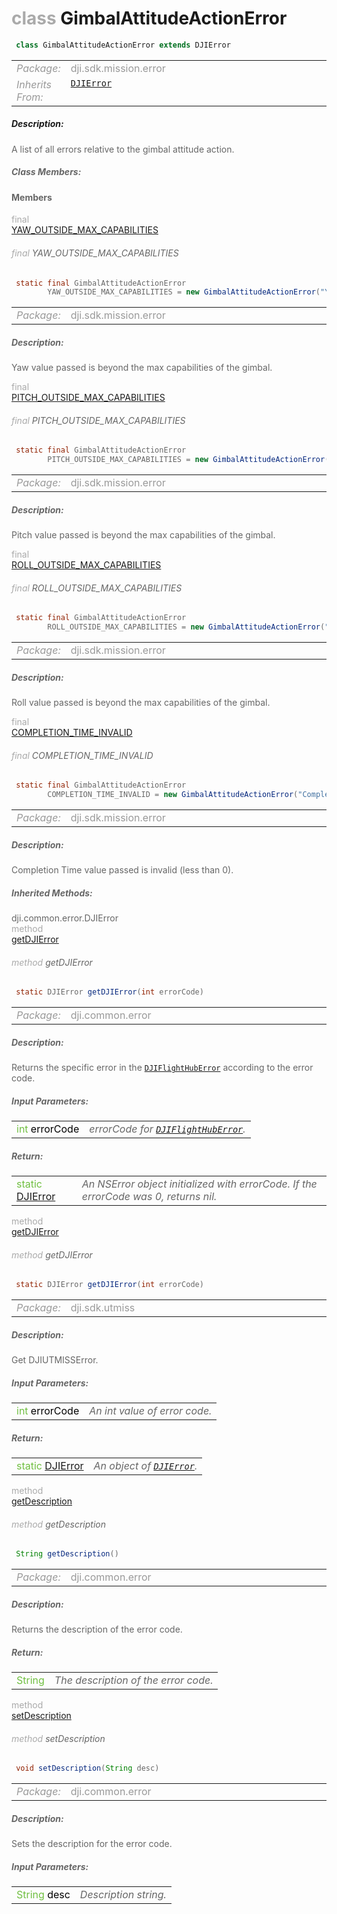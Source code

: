 <div class="article"><h1 ><font color="#AAA">class </font>GimbalAttitudeActionError</h1></div>

~~~java
 class GimbalAttitudeActionError extends DJIError 
~~~

<html><table class="table-supportedby"><tr valign="top"><td width=15%><font color="#999"><i>Package:</i></td><td width=85%><font color="#999">dji.sdk.mission.error</td></tr><tr valign="top"><td width=15%><font color="#999"><i>Inherits From:</i></td><td width=85%><font color="#999"><code><a href="/Components/SDKError/DJIError.html#djierror">DJIError</a></code></td></tr></table></html>



##### Description:



<font color="#666">A list of all errors relative to the gimbal attitude action.



##### Class Members:



#### Members

<div class="api-row" id="djigimbalattitudeaction_djigimbalattitudeactionerror_yawoutsidemaxcapabilities"><div class="api-col left"></div><div class="api-col middle" style="color:#AAA">final</div><div class="api-col right"><a class="trigger" href="#djigimbalattitudeaction_djigimbalattitudeactionerror_yawoutsidemaxcapabilities_inline">YAW_OUTSIDE_MAX_CAPABILITIES</a></div></div><div class="inline-doc" id="djigimbalattitudeaction_djigimbalattitudeactionerror_yawoutsidemaxcapabilities_inline"

><div class="article"><h6 ><font color="#AAA">final </font>YAW_OUTSIDE_MAX_CAPABILITIES</h6></div>

~~~java
 static final GimbalAttitudeActionError
        YAW_OUTSIDE_MAX_CAPABILITIES = new GimbalAttitudeActionError("Yaw value passed is beyond the max capabilities of the gimbal")
~~~

<html><table class="table-supportedby"><tr valign="top"><td width=15%><font color="#999"><i>Package:</i></td><td width=85%><font color="#999">dji.sdk.mission.error</td></tr></table></html>



##### Description:



<font color="#666">Yaw value passed is beyond the max capabilities of the gimbal.

</div>

<div class="api-row" id="djigimbalattitudeaction_djigimbalattitudeactionerror_pitchoutsidemaxcapabilities"><div class="api-col left"></div><div class="api-col middle" style="color:#AAA">final</div><div class="api-col right"><a class="trigger" href="#djigimbalattitudeaction_djigimbalattitudeactionerror_pitchoutsidemaxcapabilities_inline">PITCH_OUTSIDE_MAX_CAPABILITIES</a></div></div><div class="inline-doc" id="djigimbalattitudeaction_djigimbalattitudeactionerror_pitchoutsidemaxcapabilities_inline"

><div class="article"><h6 ><font color="#AAA">final </font>PITCH_OUTSIDE_MAX_CAPABILITIES</h6></div>

~~~java
 static final GimbalAttitudeActionError
        PITCH_OUTSIDE_MAX_CAPABILITIES = new GimbalAttitudeActionError("Pitch value passed is beyond the max capabilities of the gimbal")
~~~

<html><table class="table-supportedby"><tr valign="top"><td width=15%><font color="#999"><i>Package:</i></td><td width=85%><font color="#999">dji.sdk.mission.error</td></tr></table></html>



##### Description:



<font color="#666">Pitch value passed is beyond the max capabilities of the gimbal.

</div>

<div class="api-row" id="djigimbalattitudeaction_djigimbalattitudeactionerror_rolloutsidemaxcapabilities"><div class="api-col left"></div><div class="api-col middle" style="color:#AAA">final</div><div class="api-col right"><a class="trigger" href="#djigimbalattitudeaction_djigimbalattitudeactionerror_rolloutsidemaxcapabilities_inline">ROLL_OUTSIDE_MAX_CAPABILITIES</a></div></div><div class="inline-doc" id="djigimbalattitudeaction_djigimbalattitudeactionerror_rolloutsidemaxcapabilities_inline"

><div class="article"><h6 ><font color="#AAA">final </font>ROLL_OUTSIDE_MAX_CAPABILITIES</h6></div>

~~~java
 static final GimbalAttitudeActionError
        ROLL_OUTSIDE_MAX_CAPABILITIES = new GimbalAttitudeActionError("Roll value passed is beyond the max capabilities of the gimbal")
~~~

<html><table class="table-supportedby"><tr valign="top"><td width=15%><font color="#999"><i>Package:</i></td><td width=85%><font color="#999">dji.sdk.mission.error</td></tr></table></html>



##### Description:



<font color="#666">Roll value passed is beyond the max capabilities of the gimbal.

</div>

<div class="api-row" id="djigimbalattitudeaction_djigimbalattitudeactionerror_completiontimeinvalid"><div class="api-col left"></div><div class="api-col middle" style="color:#AAA">final</div><div class="api-col right"><a class="trigger" href="#djigimbalattitudeaction_djigimbalattitudeactionerror_completiontimeinvalid_inline">COMPLETION_TIME_INVALID</a></div></div><div class="inline-doc" id="djigimbalattitudeaction_djigimbalattitudeactionerror_completiontimeinvalid_inline"

><div class="article"><h6 ><font color="#AAA">final </font>COMPLETION_TIME_INVALID</h6></div>

~~~java
 static final GimbalAttitudeActionError
        COMPLETION_TIME_INVALID = new GimbalAttitudeActionError("Completion Time value passed is invalid (<0)")
~~~

<html><table class="table-supportedby"><tr valign="top"><td width=15%><font color="#999"><i>Package:</i></td><td width=85%><font color="#999">dji.sdk.mission.error</td></tr></table></html>



##### Description:



<font color="#666">Completion Time value passed is invalid (less than 0).

</div>



##### Inherited Methods:

<div class="api-row" id="djierror_djisdkflighthuberrorforcode"><div class="api-col left">dji.common.error.DJIError</div><div class="api-col middle" style="color:#AAA">method</div><div class="api-col right"><a class="trigger" href="#djierror_djisdkflighthuberrorforcode_inline">getDJIError</a></div></div><div class="inline-doc" id="djierror_djisdkflighthuberrorforcode_inline"

><div class="article"><h6 ><font color="#AAA">method </font>getDJIError</h6></div>

~~~java
 static DJIError getDJIError(int errorCode) 
~~~

<html><table class="table-supportedby"><tr valign="top"><td width=15%><font color="#999"><i>Package:</i></td><td width=85%><font color="#999">dji.common.error</td></tr></table></html>



##### Description:



<font color="#666">Returns the specific error in the <code><a href="/Components/SDKError/DJIError_DJISDKFlightHubError.html#djierror_djisdkflighthuberror">DJIFlightHubError</a></code> according to the error code.



##### Input Parameters:

<html><table class="table-inline-parameters"><tr valign="top"><td><font color="#70BF41">int <font color="#000">errorCode</td><td><font color="#666"><i>errorCode for <code><a href="/Components/SDKError/DJIError_DJISDKFlightHubError.html#djierror_djisdkflighthuberror">DJIFlightHubError</a></code>.</i></td></tr></table></html>

##### Return:

<html><table class="table-inline-parameters"><tr valign="top"><td><font color="#70BF41">static <a href="/Components/SDKError/DJIError.html#djierror">DJIError</a></td><td><font color="#666"><i>An NSError object initialized with errorCode. If the errorCode was 0, returns nil.</i></td></tr></table></html></div>

<div class="api-row" id="djierror_djiutmisserrorforcodewitherrorcode"><div class="api-col left"></div><div class="api-col middle" style="color:#AAA">method</div><div class="api-col right"><a class="trigger" href="#djierror_djiutmisserrorforcodewitherrorcode_inline">getDJIError</a></div></div><div class="inline-doc" id="djierror_djiutmisserrorforcodewitherrorcode_inline"

><div class="article"><h6 ><font color="#AAA">method </font>getDJIError</h6></div>

~~~java
 static DJIError getDJIError(int errorCode) 
~~~

<html><table class="table-supportedby"><tr valign="top"><td width=15%><font color="#999"><i>Package:</i></td><td width=85%><font color="#999">dji.sdk.utmiss</td></tr></table></html>



##### Description:



<font color="#666">Get DJIUTMISSError.



##### Input Parameters:

<html><table class="table-inline-parameters"><tr valign="top"><td><font color="#70BF41">int <font color="#000">errorCode</td><td><font color="#666"><i>An int value of error code.</i></td></tr></table></html>

##### Return:

<html><table class="table-inline-parameters"><tr valign="top"><td><font color="#70BF41">static <a href="/Components/SDKError/DJIError.html#djierror">DJIError</a></td><td><font color="#666"><i>An object of <code><a href="/Components/SDKError/DJIError.html#djierror">DJIError</a></code>.</i></td></tr></table></html></div>

<div class="api-row" id="djierror_getdescription"><div class="api-col left"></div><div class="api-col middle" style="color:#AAA">method</div><div class="api-col right"><a class="trigger" href="#djierror_getdescription_inline">getDescription</a></div></div><div class="inline-doc" id="djierror_getdescription_inline"

><div class="article"><h6 ><font color="#AAA">method </font>getDescription</h6></div>

~~~java
 String getDescription() 
~~~

<html><table class="table-supportedby"><tr valign="top"><td width=15%><font color="#999"><i>Package:</i></td><td width=85%><font color="#999">dji.common.error</td></tr></table></html>



##### Description:



<font color="#666">Returns the description of the error code.



##### Return:

<html><table class="table-inline-parameters"><tr valign="top"><td><font color="#70BF41">String</td><td><font color="#666"><i>The description of the error code.</i></td></tr></table></html></div>

<div class="api-row" id="djierror_setdescription"><div class="api-col left"></div><div class="api-col middle" style="color:#AAA">method</div><div class="api-col right"><a class="trigger" href="#djierror_setdescription_inline">setDescription</a></div></div><div class="inline-doc" id="djierror_setdescription_inline"

><div class="article"><h6 ><font color="#AAA">method </font>setDescription</h6></div>

~~~java
 void setDescription(String desc) 
~~~

<html><table class="table-supportedby"><tr valign="top"><td width=15%><font color="#999"><i>Package:</i></td><td width=85%><font color="#999">dji.common.error</td></tr></table></html>



##### Description:



<font color="#666">Sets the description for the error code.



##### Input Parameters:

<html><table class="table-inline-parameters"><tr valign="top"><td><font color="#70BF41">String <font color="#000">desc</td><td><font color="#666"><i>Description string.</i></td></tr></table></html></div>


